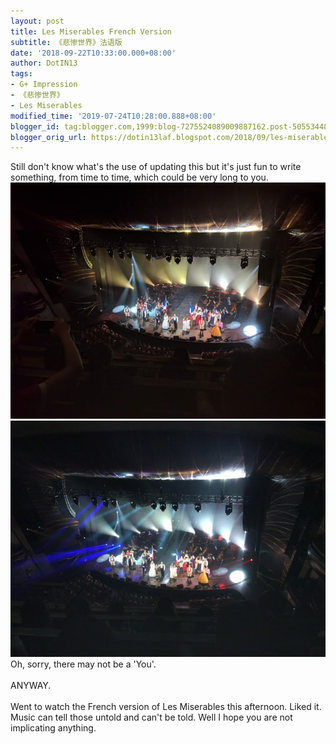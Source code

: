 ```yaml
---
layout: post
title: Les Miserables French Version
subtitle: 《悲惨世界》法语版
date: '2018-09-22T10:33:00.000+08:00'
author: DotIN13
tags:
- G+ Impression
- 《悲惨世界》
- Les Miserables
modified_time: '2019-07-24T10:28:00.888+08:00'
blogger_id: tag:blogger.com,1999:blog-7275524089009887162.post-5055344878236091097
blogger_orig_url: https://dotin13laf.blogspot.com/2018/09/les-miserables-french-version.html
---
```


Still don't know what's the use of updating this but it's just fun to write something, from time to time, which could be very long to you.<br />
![End of the show](/img/in-post/post-les-miserable/les-miserable.jpg)
![End of the show](/img/in-post/post-les-miserable/les-miserable-1.jpg)
Oh, sorry, there may not be a 'You'.<br /><br />
ANYWAY.<br /><br />
Went to watch the French version of Les Miserables this afternoon. Liked it.<br />
Music can tell those untold and can't be told. Well I hope you are not implicating anything.
